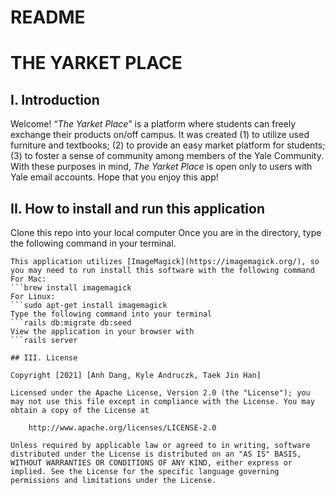 # README 

# THE YARKET PLACE 

## I. Introduction 

Welcome! “*The Yarket Place*” is a platform where students can freely exchange their products on/off campus. It was created (1) to utilize used furniture and textbooks; (2) to provide an easy market platform for students; (3) to foster a sense of community among members of the Yale Community. With these purposes in mind, *The Yarket Place* is open only to users with Yale email accounts. Hope that you enjoy this app!    

## II. How to install and run this application
Clone this repo into your local computer
Once you are in the directory, type the following command in your terminal. 
```bundle install
This application utilizes [ImageMagick](https://imagemagick.org/), so you may need to run install this software with the following command
For Mac:
```brew install imagemagick
For Linux:
```sudo apt-get install imagemagick
Type the following command into your terminal
```rails db:migrate db:seed
View the application in your browser with
```rails server

## III. License 

Copyright [2021] [Anh Dang, Kyle Andruczk, Taek Jin Han]

Licensed under the Apache License, Version 2.0 (the "License"); you may not use this file except in compliance with the License. You may obtain a copy of the License at

    http://www.apache.org/licenses/LICENSE-2.0

Unless required by applicable law or agreed to in writing, software distributed under the License is distributed on an "AS IS" BASIS, WITHOUT WARRANTIES OR CONDITIONS OF ANY KIND, either express or implied. See the License for the specific language governing permissions and limitations under the License.
